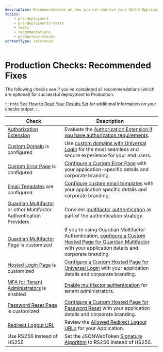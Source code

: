 ```yaml
---
description: Recommendations on how you can improve your Auth0 Application prior to production deployment
topics:
    - pre-deployment
    - pre-deployments-tests
    - tests
    - recommendations
    - production-checks
contentType: reference
---
```


# Production Checks: Recommended Fixes

The following checks see if you've completed all recommendations (which are optional) for successful deployment to Production.

::: note
See [How to Read Your Results Set](/pre-deployment/how-to-run-test#how-to-read-your-results-set) for additional information on your checks output.
:::

| Check | Description |
| ---- | ----------- |
| [Authorization Extension](/extensions/authorization-extension/v2) | Evaluate the [Authorization Extension if you have authorization requirements](${manage_url}/#/extensions). |
| [Custom Domain](/custom-domains) is configured | Use [custom domains with Universal Login](${manage_url}/#/tenant/custom_domains) for the most seamless and secure experience for your end users. |
| [Custom Error Page](/hosted-pages/custom-error-pages) is configured | [Configure a Custom Error Page](${manage_url}/#/account) with your application-specific details and corporate branding. |
| [Email Templates](/email/custom) are configured | [Configure custom email templates](${manage_url}/#/emails) with your application specific details and corporate branding. |
| [Guardian Multifactor](/multifactor-authentication) or other Multifactor Authentication Providers | Consider [multifactor authentication](${manage_url}/#/guardian) as part of the authentication strategy. |
| [Guardian Multifactor Page](/hosted-pages/guardian) is customized | If you're using Guardian Multifactor Authentication, [configure a Custom Hosted Page for Guardian Multifactor](${manage_url}/#/guardian_mfa_page) with your application details and corporate branding. |
| [Hosted Login Page](/hosted-pages/login) is customized | [Configure a Custom Hosted Page for Universal Login](${manage_url}/#/login_page) with your application details and corporate branding. |
| [MFA for Tenant Administrators](/tutorials/manage-dashboard-admins) is enabled | [Enable multifactor authentication](${manage_url}/#/account/admins) for tenant administrators. |
| [Password Reset Page](/hosted-pages/password-reset) is customized | [Configure a Custom Hosted Page for Password Reset](${manage_url}/#/password_reset) with your application details and corporate branding. |
| [Redirect Logout URL](/logout#set-the-allowed-logout-urls-at-the-account-level) | Review the [Allowed Redirect Logout URLs](${manage_url}/#/account/advanced) for your Application. |
| Use RS256 Instead of HS256 | Set the JSONWebToken [Signature Algorithm](/apis#signing-algorithms) to RS256 instead of HS256. |
